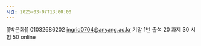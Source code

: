 ```yaml
---
시간: 2025-03-07T13:00:00
---
```

[[박은화]] 01032686202 ingrid0704@anyang.ac.kr 
기말 1번 
출석 20 과제 30 시험 50 
online
